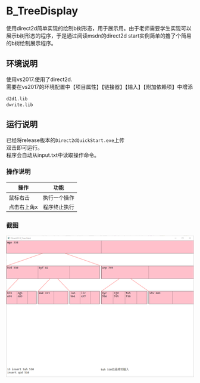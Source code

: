 # B_TreeDisplay
使用direct2d简单实现的绘制b树形态，用于展示用。由于老师需要学生实现可以展示b树形态的程序，于是通过阅读msdn的direct2d start实例简单的撸了个简易的b树绘制展示程序。
## 环境说明
使用vs2017.使用了direct2d.  
需要在vs2017的环境配置中【项目属性】【链接器】【输入】【附加依赖项】中增添

	d2d1.lib  
	dwrite.lib  
## 运行说明
已经将release版本的`Direct2dQuickStart.exe`上传  
双击即可运行。  
程序会自动从input.txt中读取操作命令。  
### 操作说明  

|操作|功能|
|--|--|
|鼠标右击|执行一个操作|
|点击右上角x|程序终止执行|

### 截图
![界面截图](截图.png)  
